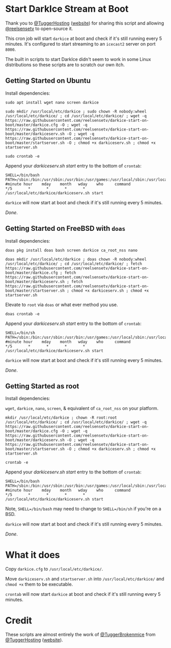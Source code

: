 # Start DarkIce Stream at Boot

Thank you to [@TuggerHosting](https://github.com/TuggerHosting) ([website](https://tuggerhosting.com)) for sharing this script and allowing [@reelsensetv](https://github.com/reelsensetv) to open-source it.

This cron job will start `darkice` at boot and check if it's still running every 5 minutes. It's configured to start streaming to an `icecast2` server on port `8000`.

The built in scripts to start DarkIce didn't seem to work in some Linux distributions so these scripts are to scratch our own itch.

## Getting Started on Ubuntu

Install dependencies:

`sudo apt install wget nano screen darkice`

```
sudo mkdir /usr/local/etc/darkice ; sudo chown -R nobody:wheel /usr/local/etc/darkice/ ; cd /usr/local/etc/darkice/ ; wget -q https://raw.githubusercontent.com/reelsensetv/darkice-start-on-boot/master/darkice.cfg -O ; wget -q https://raw.githubusercontent.com/reelsensetv/darkice-start-on-boot/master/darkiceserv.sh -O ; wget -q https://raw.githubusercontent.com/reelsensetv/darkice-start-on-boot/master/startserver.sh -O ; chmod +x darkiceserv.sh ; chmod +x startserver.sh
```

`sudo crontab -e`

Append your _darkiceserv.sh start_ entry to the bottom of `crontab`:

```
SHELL=/bin/bash
PATH=/sbin:/bin:/usr/sbin:/usr/bin:/usr/games:/usr/local/sbin:/usr/local/bin:/usr/home/
#minute hour    mday    month   wday    who     command
*/5       *       *       *       *             /usr/local/etc/darkice/darkiceserv.sh start
```

`darkice` will now start at boot and check if it's still running every 5 minutes.

*Done*.


## Getting Started on FreeBSD with `doas`

Install dependencies:

`doas pkg install doas bash screen darkice ca_root_nss nano`

```
doas mkdir /usr/local/etc/darkice ; doas chown -R nobody:wheel /usr/local/etc/darkice/ ; cd /usr/local/etc/darkice/ ; fetch https://raw.githubusercontent.com/reelsensetv/darkice-start-on-boot/master/darkice.cfg ; fetch https://raw.githubusercontent.com/reelsensetv/darkice-start-on-boot/master/darkiceserv.sh ; fetch https://raw.githubusercontent.com/reelsensetv/darkice-start-on-boot/master/startserver.sh ; chmod +x darkiceserv.sh ; chmod +x startserver.sh
```

Elevate to `root` via `doas` or what ever method you use.

`doas crontab -e`

Append your _darkiceserv.sh start_ entry to the bottom of `crontab`:

```
SHELL=/bin/sh
PATH=/sbin:/bin:/usr/sbin:/usr/bin:/usr/games:/usr/local/sbin:/usr/local/bin:/usr/home/
#minute hour    mday    month   wday    who     command
*/5       *       *       *       *             /usr/local/etc/darkice/darkiceserv.sh start
```

`darkice` will now start at boot and check if it's still running every 5 minutes.

*Done*.


## Getting Started as root

Install dependencies:

`wget`, `darkice`, `nano`, `screen`, & equivalent of `ca_root_nss` on your platform.

```
mkdir /usr/local/etc/darkice ; chown -R root:root /usr/local/etc/darkice/ ; cd /usr/local/etc/darkice/ ; wget -q https://raw.githubusercontent.com/reelsensetv/darkice-start-on-boot/master/darkice.cfg -O ; wget -q https://raw.githubusercontent.com/reelsensetv/darkice-start-on-boot/master/darkiceserv.sh -O ; wget -q https://raw.githubusercontent.com/reelsensetv/darkice-start-on-boot/master/startserver.sh -O ; chmod +x darkiceserv.sh ; chmod +x startserver.sh
```

`crontab -e`

Append your _darkiceserv.sh start_ entry to the bottom of `crontab`:

```
SHELL=/bin/bash
PATH=/sbin:/bin:/usr/sbin:/usr/bin:/usr/games:/usr/local/sbin:/usr/local/bin:/usr/home/
#minute hour    mday    month   wday    who     command
*/5       *       *       *       *             /usr/local/etc/darkice/darkiceserv.sh start
```

Note, `SHELL=/bin/bash` may need to change to `SHELL=/bin/sh` if you're on a BSD.

`darkice` will now start at boot and check if it's still running every 5 minutes.

*Done*.


# What it does

Copy `darkice.cfg` to `/usr/local/etc/darkice/`.

Move `darkiceserv.sh` and `startserver.sh` into `/usr/local/etc/darkice/` and `chmod +x` them to be executable.

`crontab` will now start `darkice` at boot and check if it's still running every 5 minutes.


# Credit

These scripts are almost entirely the work of [@TuggerBrokenmice](https://github.com/TuggerBrokenmice) from [@TuggerHosting](https://github.com/TuggerHosting) ([website](https://tuggerhosting.com)).
